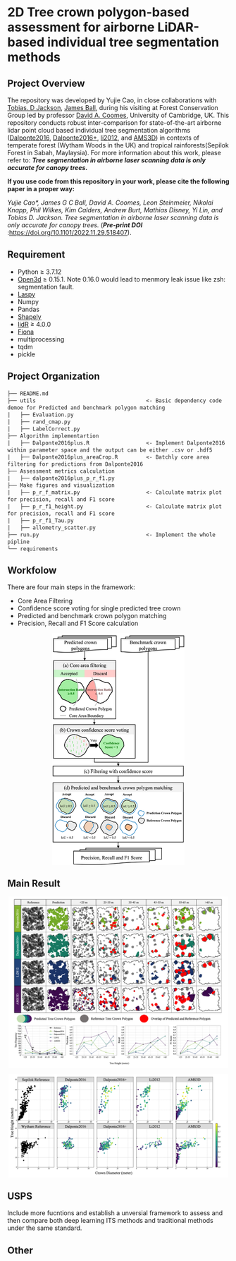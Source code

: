 # 2D Tree crown polygon-based assessment for airborne LiDAR-based individual tree segmentation methods #

## Project Overview ##
The repository was developed by Yujie Cao, in close collaborations with [Tobias. D Jackson](https://github.com/TobyDJackson), [James Ball](https://github.com/PatBall1), during his visiting at Forest Conservation Group led by professor [David A. Coomes](https://scholar.google.com/citations?user=CXkjEhIAAAAJ&hl=en&oi=ao), University of Cambridge, UK. This repository conducts robust inter-comparison for state-of-the-art airborne lidar point cloud based individual tree segmentation algorithms ([Dalponte2016](https://besjournals.onlinelibrary.wiley.com/doi/10.1111/2041-210X.12575), [Dalponte2016+](https://www.sciencedirect.com/science/article/pii/S0034425717301098), [li2012](https://www.ingentaconnect.com/content/asprs/pers/2012/00000078/00000001/art00006), and [AMS3D](https://www.sciencedirect.com/science/article/abs/pii/S0034425716302292)) in contexts of temperate forest (Wytham Woods in the UK) and tropical rainforests(Sepilok Forest in Sabah, Maylaysia). For more information about this work, please refer to: *__Tree segmentation in airborne laser scanning
data is only accurate for canopy trees.__*

__If you use code from this repository in your work, please cite the following paper in a proper way:__

*Yujie Cao$*$, James G C Ball, David A. Coomes, Leon Steinmeier, Nikolai Knapp, Phil Wilkes, Kim Calders, Andrew Burt, Mathias Disney, Yi Lin, and Tobias D. Jackson. Tree segmentation in airborne laser scanning
data is only accurate for canopy trees.* (*__Pre-print DOI__* :https://doi.org/10.1101/2022.11.29.518407).

## Requirement ##
+ Python $\geqslant$ 3.7.12
+ [Open3d](http://www.open3d.org/) $\geqslant$ 0.15.1. Note 0.16.0 would lead to menmory leak issue like zsh: segmentation fault.
+ [Laspy](https://laspy.readthedocs.io/en/latest/index.html)
+ Numpy
+ Pandas
+ [Shapely](https://shapely.readthedocs.io/en/stable/manual.html)
+ [lidR](https://github.com/r-lidar/lidR) $\geqslant$ 4.0.0
+ [Fiona](https://github.com/Toblerity/Fiona)
+ multiprocessing
+ tqdm
+ pickle

## Project Organization ##
```
├── README.md
├── utils                                   <- Basic dependency code demoe for Predicted and benchmark polygon matching
|   ├── Evaluation.py
|   ├── rand_cmap.py
|   ├── LabelCorrect.py            
├── Algorithm implementartion
|   ├── Dalponte2016plus.R                  <- Implement Dalponte2016 within parameter space and the output can be either .csv or .hdf5
|   ├── Dalponte2016plus_areaCrop.R         <- Batchly core area filtering for predictions from Dalponte2016 
├── Assessment metrics calculation              
|   ├── dalponte2016plus_p_r_f1.py
├── Make figures and visualization   
|   ├── p_r_f_matrix.py                     <- Calculate matrix plot for precision, recall and F1 score                   
|   ├── p_r_f1_height.py                    <- Calculate matrix plot for precision, recall and F1 score           
|   ├── p_r_f1_Tau.py
|   ├── allometry_scatter.py
├── run.py                                  <- Implement the whole pipline                   
└── requirements
```

## Workfolow ##

There are four main steps in the framework:

+ Core Area Filtering
+ Confidence score voting for single predicted tree crown
+ Predicted and benchmark crown polygon matching
+ Precision, Recall and F1 Score calculation

<p align="center">
<img width="300" align="center" alt="predictions" src=./Figures/assessment_strategy.png>
</p>

## Main Result ##
<p align="center">
<img width="500" align="center" alt="predictions" src=./Figures/sepilok_p_r_f1_height.png>
</p>

<p align="center">
<img width="500" align="center" alt="predictions" src=./Figures/allometry_IoU_scatter.png>
</p>

## USPS ##
Include more fucntions and establish a unversial framework to assess and then compare both deep learning ITS methods and traditional methods under the same standard.

## Other ##
